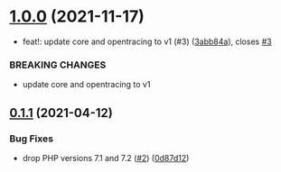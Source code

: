 # [1.0.0](https://github.com/auxmoney/OpentracingBundle-HttplugBundle/compare/v0.1.1...v1.0.0) (2021-11-17)


* feat!: update core and opentracing to v1 (#3) ([3abb84a](https://github.com/auxmoney/OpentracingBundle-HttplugBundle/commit/3abb84a39c99c78f45b5f17546f93cba3d6bf536)), closes [#3](https://github.com/auxmoney/OpentracingBundle-HttplugBundle/issues/3)


### BREAKING CHANGES

* update core and opentracing to v1

## [0.1.1](https://github.com/auxmoney/OpentracingBundle-HttplugBundle/compare/v0.1.0...v0.1.1) (2021-04-12)


### Bug Fixes

* drop PHP versions 7.1 and 7.2 ([#2](https://github.com/auxmoney/OpentracingBundle-HttplugBundle/issues/2)) ([0d87d12](https://github.com/auxmoney/OpentracingBundle-HttplugBundle/commit/0d87d125b8f97368137bc24cbd35d2b2a47ee326))
